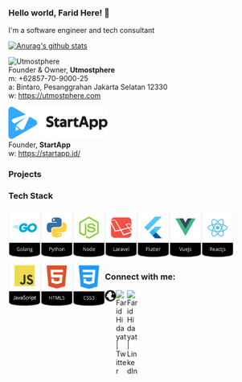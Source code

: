 ### Hello world, Farid Here! 👋

I'm a software engineer and tech consultant

[![Anurag's github stats](https://github-readme-stats.vercel.app/api?username=faridlab)](https://github.com/anuraghazra/github-readme-stats)

<img alt="Utmostphere" height="64px" src="https://utmostphere.github.io/utmostphere-grayscalse.png" /><br/>
Founder & Owner, **Utmostphere**<br/>
m: +62857-70-9000-25<br/>
a: Bintaro, Pesanggrahan  Jakarta Selatan 12330<br/>
w: https://utmostphere.com<br/>

<img alt="Startapp" height="64px" src="assets/startapp-logo.png" /><br/>
Founder, **StartApp**<br/>
w: https://startapp.id/<br/>

### Projects


### Tech Stack

<img align="left" alt="Golang" width="64px" src="assets/golang.png" />
<img align="left" alt="Python" width="64px" src="assets/python.png" />
<img align="left" alt="Nodejs" width="64px" src="assets/nodejs.png" />
<img align="left" alt="Laravel" width="64px" src="assets/laravel.png" />

<img align="left" alt="Flutter" width="64px" src="assets/flutter.png" />
<img align="left" alt="Vuejs" width="64px" src="assets/vuejs.png" />
<img align="left" alt="Reactjs" width="64px" src="assets/reactjs.png" />

<img align="left" alt="Javascript" width="64px" src="assets/js.png" />
<img align="left" alt="HTML5" width="64px" src="assets/html5.png" />
<img align="left" alt="CSS" width="64px" src="assets/css3.png" />

<br />
<br />
<br />
<br />
<br />
<br />

### Connect with me:

[<img align="left" alt="Farid Hidayat" width="22px" src="https://raw.githubusercontent.com/iconic/open-iconic/master/svg/globe.svg" />][website]
<!-- [<img align="left" alt="Farid Hidayat | YouTube" width="22px" src="https://cdn.jsdelivr.net/npm/simple-icons@v3/icons/youtube.svg" />][youtube] -->
[<img align="left" alt="Farid Hidayat | Twitter" width="22px" src="https://cdn.jsdelivr.net/npm/simple-icons@v3/icons/twitter.svg" />][twitter]
[<img align="left" alt="Farid Hidayat | LinkedIn" width="22px" src="https://cdn.jsdelivr.net/npm/simple-icons@v3/icons/linkedin.svg" />][linkedin]

[website]: https://faridlab.github.io
[twitter]: https://twitter.com/faridlab
<!-- [youtube]: https://youtube.com/faridlab -->
[linkedin]: https://linkedin.com/in/faridlab
